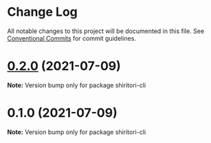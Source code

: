 # Change Log

All notable changes to this project will be documented in this file.
See [Conventional Commits](https://conventionalcommits.org) for commit guidelines.

# [0.2.0](https://github.com/ivgtr/aikatsu-cli/compare/shiritori-cli@0.1.0...shiritori-cli@0.2.0) (2021-07-09)

**Note:** Version bump only for package shiritori-cli





# 0.1.0 (2021-07-09)

**Note:** Version bump only for package shiritori-cli

